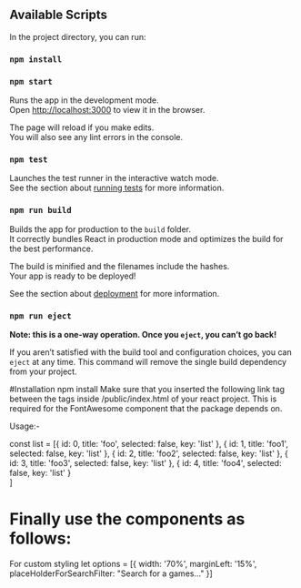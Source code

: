 ## Available Scripts

In the project directory, you can run:
### `npm install`
### `npm start`

Runs the app in the development mode.<br>
Open [http://localhost:3000](http://localhost:3000) to view it in the browser.

The page will reload if you make edits.<br>
You will also see any lint errors in the console.

### `npm test`

Launches the test runner in the interactive watch mode.<br>
See the section about [running tests](https://facebook.github.io/create-react-app/docs/running-tests) for more information.

### `npm run build`

Builds the app for production to the `build` folder.<br>
It correctly bundles React in production mode and optimizes the build for the best performance.

The build is minified and the filenames include the hashes.<br>
Your app is ready to be deployed!

See the section about [deployment](https://facebook.github.io/create-react-app/docs/deployment) for more information.

### `npm run eject`

**Note: this is a one-way operation. Once you `eject`, you can’t go back!**

If you aren’t satisfied with the build tool and configuration choices, you can `eject` at any time. This command will remove the single build dependency from your project.


#Installation
npm install 
Make sure that you inserted the following link tag between the <head></head> tags inside /public/index.html of your react project. This is required for the FontAwesome component that the package depends on.

<link href="https://maxcdn.bootstrapcdn.com/font-awesome/4.7.0/css/font-awesome.min.css" rel="stylesheet" />


Usage:-

  const list = [{
            id: 0,
            title: 'foo',
            selected: false,
            key: 'list'
        },
        {
            id: 1,
            title: 'foo1',
            selected: false,
            key: 'list'
        },
        {
            id: 2,
            title: 'foo2',
            selected: false,
            key: 'list'
        },
        {
            id: 3,
            title: 'foo3',
            selected: false,
            key: 'list'
        },
        {
            id: 4,
            title: 'foo4',
            selected: false,
            key: 'list'
        }        
        ]

# Finally use the components as follows:
For custom styling
  let options = [{
            width: '70%',
            marginLeft: '15%',
            placeHolderForSearchFilter: "Search for a games..."
        }]


<DropdownMultiple
  titleHelper="Location"
  title="Select location"
  list={this.state.list}
  options={options}
/>


